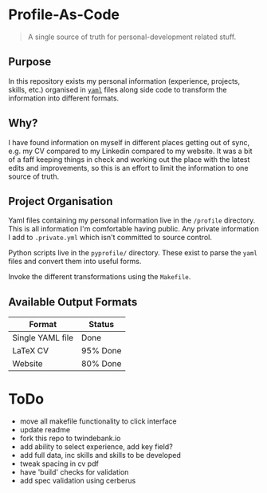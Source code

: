 # Profile-As-Code
> A single source of truth for personal-development related stuff. 

## Purpose
In this repository exists my personal information (experience, projects, skills, etc.)
organised in [`yaml`](http://yaml.org/) files along side code to transform the information into different formats.

## Why?
I have found information on myself in different places getting out of sync, e.g. 
my CV compared to my Linkedin compared to my website. It was a bit of a faff keeping things 
in check and working out the place with the latest edits and improvements, so
this is an effort to limit the information to one source of truth. 

## Project Organisation
Yaml files containing my personal information live in the `/profile` directory. This is all information I'm comfortable having public.
Any private information I add to `.private.yml` which isn't committed to source control.

Python scripts live in the `pyprofile/` directory. These exist to parse the `yaml` files and convert them into useful forms.

Invoke the different transformations using the `Makefile`.

## Available Output Formats
| Format           | Status      |
|------------------|-------------|
| Single YAML file | Done        |
| LaTeX CV         | 95% Done    |
| Website          | 80% Done    |

# ToDo
- move all makefile functionality to click interface
- update readme
- fork this repo to twindebank.io
- add ability to select experience, add key field?
- add full data, inc skills and skills to be developed
- tweak spacing in cv pdf
- have 'build' checks for validation
- add spec validation using cerberus
